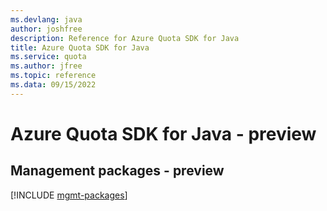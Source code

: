 ```yaml
---
ms.devlang: java
author: joshfree
description: Reference for Azure Quota SDK for Java
title: Azure Quota SDK for Java
ms.service: quota
ms.author: jfree
ms.topic: reference
ms.data: 09/15/2022
---
```

# Azure Quota SDK for Java - preview

## Management packages - preview
[!INCLUDE [mgmt-packages](quota-mgmt-index.md)]